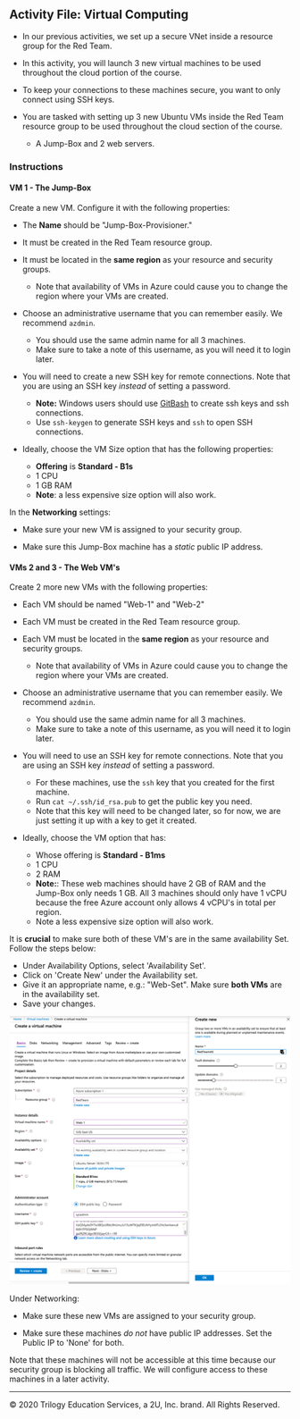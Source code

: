 ## Activity File:  Virtual Computing

- In our previous activities, we set up a secure VNet inside a resource group for the Red Team.

- In this activity, you will launch 3 new virtual machines to be used throughout the cloud portion of the course.

- To keep your connections to these machines secure, you want to only connect using SSH keys.

- You are tasked with setting up 3 new Ubuntu VMs inside the Red Team resource group to be used throughout the cloud section of the course.
	- A Jump-Box and 2 web servers.

### Instructions

#### VM 1 - The Jump-Box
Create a new VM. Configure it with the following properties:
- The **Name** should be "Jump-Box-Provisioner."

- It must be created in the Red Team resource group.

- It must be located in the **same region** as your resource and security groups.
	- Note that availability of VMs in Azure could cause you to change the region where your VMs are created.

- Choose an administrative username that you can remember easily. We recommend `azdmin`. 
  - You should use the same admin name for all 3 machines.
  - Make sure to take a note of this username, as you will need it to login later.

- You will need to create a new SSH key for remote connections. Note that you are using an SSH key _instead_ of setting a password.
	- **Note:** Windows users should use [GitBash](https://gitforwindows.org/) to create ssh keys and ssh connections.
	- Use `ssh-keygen` to generate SSH keys and `ssh` to open SSH connections.

- Ideally, choose the VM Size option that has the following properties:
  - **Offering** is **Standard - B1s**
  - 1 CPU
  - 1 GB RAM
  - **Note**: a less expensive size option will also work.

In the **Networking** settings: 

- Make sure your new VM is assigned to your security group.

- Make sure this Jump-Box machine has a _static_ public IP address. 

#### VMs 2 and 3 - The Web VM's

Create 2 more new VMs with the following properties:
- Each VM should be named "Web-1" and "Web-2"

- Each VM must be created in the Red Team resource group.

- Each VM must be located in the **same region** as your resource and security groups.
	- Note that availability of VMs in Azure could cause you to change the region where your VMs are created.

- Choose an administrative username that you can remember easily. We recommend `azdmin`. 
  - You should use the same admin name for all 3 machines.
  - Make sure to take a note of this username, as you will need it to login later.

- You will need to use an SSH key for remote connections. Note that you are using an SSH key _instead_ of setting a password.
	- For these machines, use the `ssh` key that you created for the first machine.
  - Run `cat ~/.ssh/id_rsa.pub` to get the public key you need.
  - Note that this key will need to be changed later, so for now, we are just setting it up with a key to get it created.

- Ideally, choose the VM option that has:
  - Whose offering is **Standard - B1ms**
  - 1 CPU
  - 2 RAM
  - **Note:**: These web machines should have 2 GB of RAM and the Jump-Box only needs 1 GB. All 3 machines should only have 1 vCPU because the free Azure account only allows 4 vCPU's in total per region.
  - Note a less expensive size option will also work.

It is **crucial** to make sure both of these VM's are in the same availability Set. Follow the steps below:
  - Under Availability Options, select 'Availability Set'.
  - Click on 'Create New' under the Availability set.
  - Give it an appropriate name, e.g.: "Web-Set". Make sure **both VMs** are in the availability set.
  - Save your changes.

![](../../../Images/Avail_Set/Avail-Set.png)

Under Networking:
- Make sure these new VMs are assigned to your security group.

- Make sure these machines _do not_ have public IP addresses. Set the Public IP to 'None' for both.

Note that these machines will not be accessible at this time because our security group is blocking all traffic. We will configure access to these machines in a later activity.

---
© 2020 Trilogy Education Services, a 2U, Inc. brand. All Rights Reserved.

